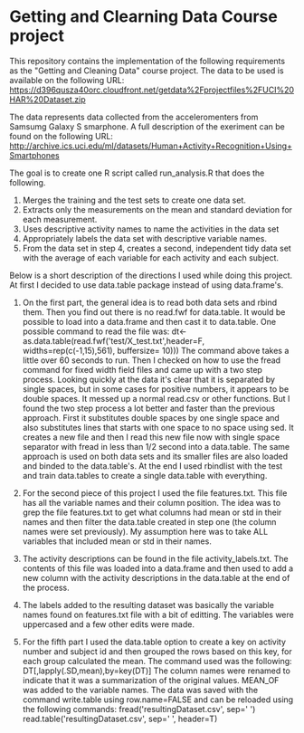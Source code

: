 Getting and Clearning Data Course project
================================

This repository contains the implementation of the following requirements as the "Getting and Cleaning Data" course project. 
The data to be used is available on the following URL: https://d396qusza40orc.cloudfront.net/getdata%2Fprojectfiles%2FUCI%20HAR%20Dataset.zip

The data represents data collected from the acceleromenters from Samsumg Galaxy S smarphone. A full description of the exeriment can be found on the following URL: http://archive.ics.uci.edu/ml/datasets/Human+Activity+Recognition+Using+Smartphones 

The goal is to create one R script called run_analysis.R that does the following. 

1. Merges the training and the test sets to create one data set.
2. Extracts only the measurements on the mean and standard deviation for each measurement. 
3. Uses descriptive activity names to name the activities in the data set
4. Appropriately labels the data set with descriptive variable names. 
5. From the data set in step 4, creates a second, independent tidy data set with the average of each variable for each activity and each subject.

Below is a short description of the directions I used while doing this project.
At first I decided to use data.table package instead of using data.frame's. 

1. On the first part, the general idea is to read both data sets and rbind them. Then you find out there is no read.fwf for data.table. It would be possible to load into a data.frame and then cast it to data.table. One possible command to read the file was:
dt<-as.data.table(read.fwf('test/X_test.txt',header=F, widths=rep(c(-1,15),561), buffersize= 10)))
The command above takes a little over 60 seconds to run.
Then I checked on how to use the fread command for fixed width field files and came up with a two step process. Looking quickly at the data it's clear that it is separated by single spaces, but in some cases for positive numbers, it appears to be double spaces. It messed up a normal read.csv or other functions. 
But I found the two step process a lot better and faster than the previous approach. First it substitutes double spaces by one single space and also substitutes lines that starts with one space to no space using sed. It creates a new file and then I read this new file now with single space separator with fread in less than 1/2 second into a data.table.
The same approach is used on both data sets and its smaller files are also loaded and binded to the data.table's. At the end I used rbindlist with the test and train data.tables to create a single data.table with everything.

2. For the second piece of this project I used the file features.txt. This file has all the variable names and their column position. The idea was to grep the file features.txt to get what columns had mean or std in their names and then filter the data.table created in step one (the column names were set previously). My assumption here was to take ALL variables that included mean or std in their names.

3. The activity descriptions can be found in the file activity_labels.txt. The contents of this file was loaded into a data.frame and then used to add a new column with the activity descriptions in the data.table at the end of the process.

4. The labels added to the resulting dataset was basically the variable names found on features.txt file with a bit of editting. The variables were uppercased and a few other edits were made.

5. For the fifth part I used the data.table option to create a key on activity number and subject id and then grouped the rows based on this key, for each group calculated the mean. The command used was the following:
DT[,lapply(.SD,mean),by=key(DT)]
The column names were renamed to indicate that it was a summarization of the original values. MEAN_OF was added to the variable names.
The data was saved with the command write.table using row.name=FALSE and can be reloaded using the following commands:
fread('resultingDataset.csv', sep=' ')
read.table('resultingDataset.csv', sep=' ', header=T)

